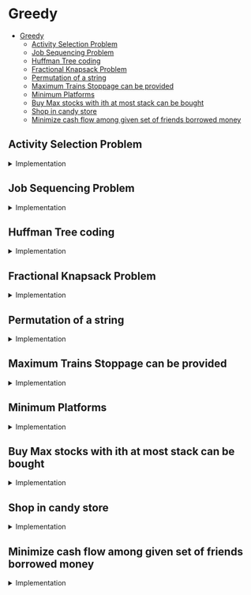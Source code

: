 # Greedy

- [Greedy](#greedy)
  - [Activity Selection Problem](#activity-selection-problem)
  - [Job Sequencing Problem](#job-sequencing-problem)
  - [Huffman Tree coding](#huffman-tree-coding)
  - [Fractional Knapsack Problem](#fractional-knapsack-problem)
  - [Permutation of a string](#permutation-of-a-string)
  - [Maximum Trains Stoppage can be provided](#maximum-trains-stoppage-can-be-provided)
  - [Minimum Platforms](#minimum-platforms)
  - [Buy Max stocks with ith at most stack can be bought](#buy-max-stocks-with-ith-at-most-stack-can-be-bought)
  - [Shop in candy store](#shop-in-candy-store)
  - [Minimize cash flow among given set of friends borrowed money](#minimize-cash-flow-among-given-set-of-friends-borrowed-money)

## Activity Selection Problem

<details>

  <summary>Implementation</summary>

> There is one meeting room in a firm. There are N meetings in the form of (**S[i]**, **F[i]**) where **S[i]** is start time of meeting i and **F[i]** is finish time of meeting i.
> What is the **maximum** number of meetings that can be accommodated in the meeting room when only one meeting can be held in the meeting room at a particular time? Also not start time of one chosen meeting can't be equal to the end time of the other chosen meeting.

- Some standard algorithms that are Greedy algorithms

  1. **Krushkal's Minimum Spanning Tree (MST)**
  2. **Prim's Minimum Spanning Tree**
  3. **Dijkstra's Shortest Path**
  4. **Huffman Coding**

- The greedy choice is to always pick the next activity whose finish time is least among the remaining activities and the start time is more than the finish time of the previously selected activity
- Sort the activities according to their finishing time
- Select the first activity from the sorted array and print it
- Do the following for the remaining activities in the sorted array.
  - If the start time of this activity is greater than or equal to the finish time of previously selected activity then select this activity and print it.

</details>

## Job Sequencing Problem

<details>

  <summary>Implementation</summary>

- sort the jobs based on the non-decreasing profit
- iterate through the jobs and for each job find the farthest time, you could do the job
- do the job there
- Time Complexity is, $O(n*m)$
- Space Complexity is, $O(m)$

</details>

## Huffman Tree coding

<details>

  <summary>Implementation</summary>

- use priority queue, heap to store the node values with their frequencies
- extract top two nodes and make a frequency root node
- assign left child to the node having small frequency value
- assign right child to the node having big frequency value
- Time Complexity is, $O(nlogn)$
- Space Complexity is, $O(n)$

</details>

## Fractional Knapsack Problem

<details>

  <summary>Implementation</summary>

- find the profit/weight and sort them
- find the total profit under the weight
- Time Complexity is, $O(nlogn)$
- Space Complexity is, $O(1)$

</details>

## Permutation of a string

<details>

  <summary>Implementation</summary>

- iterate through the characters
- replace it with first characters
- call permutation on the remaining characters
- recur
- Time Complexity is, $O(n^n)$
- Space Complexity is, $O(n)$

</details>

## Maximum Trains Stoppage can be provided

<details>

  <summary>Implementation</summary>

- sort the trains wrt the departure time
- check if the platforms are available
- fill that platform, increase train count
- clear the platform if time it is allowed to do so
- Time Complexity is, $O(nlogn)$
- Space Complexity is, $O(1)$

</details>

## Minimum Platforms

<details>

  <summary>Implementation</summary>

- sort the arrival time and departure time
- iterate through both the array, and check
- if arrival[i] <= departure[j], max++, result = maximum(max, result), else max--
- Time Complexity is, $O(nlogn)$
- Space Complexity is, $O(1)$

</details>

## Buy Max stocks with ith at most stack can be bought

<details>

  <summary>Implementation</summary>

- sort the array first by less stock price then by more day
- traverse and find the max stocks that can be bought
- Time Complexity is, $O(nlogn)$
- Space Complexity is, $O(1)$

</details>

## Shop in candy store

<details>

  <summary>Implementation</summary>

- sort the prices of candies in non-decreasing order
- select the lowest price candy
- select k candies from the right side
- buy the remaining ones with money
- return total money
- Time Complexity is, $O(nlogn)$
- Space Complexity is, $O(1)$

</details>

## Minimize cash flow among given set of friends borrowed money

<details>

  <summary>Implementation</summary>

- find the total negative or positive cash flow for each friend
- sort the array
- left = array[0], right = array[-1]
- while left != right:
- if min(abs(left), abs(right)) = left, friend[left] pays left amount to friend[right], left += 1
- if min(abs(left), abs(right)) = right, frient[left] pays right amount to friend[right], right -= 1
- Time Complexity is, $O(n^2)$
- Space Complexity is, $O(n)$

</details>
